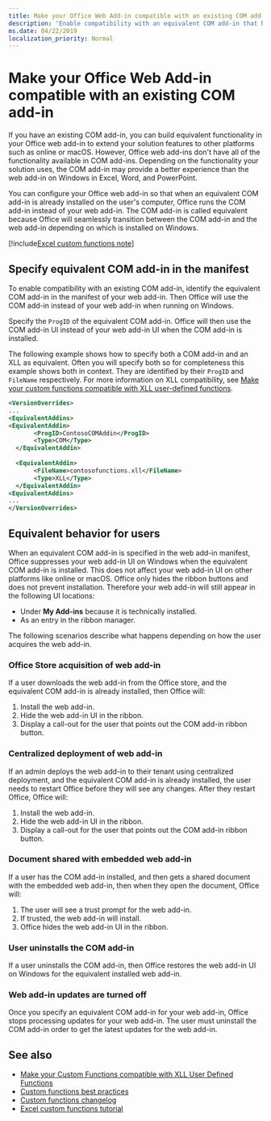 ```yaml
---
title: Make your Office Web Add-in compatible with an existing COM add-in-in
description: 'Enable compatibility with an equivalent COM add-in that has the same functionality as your Office web add-in'
ms.date: 04/22/2019
localization_priority: Normal
---
```


# Make your Office Web Add-in compatible with an existing COM add-in

If you have an existing COM add-in, you can build equivalent functionality in your Office web add-in to extend your solution features to other platforms such as online or macOS. However, Office web add-ins don't have all of the functionality available in COM add-ins. Depending on the functionality your solution uses, the COM add-in may provide a better experience than the web add-in on Windows in Excel, Word, and PowerPoint.

You can configure your Office web add-in so that when an equivalent COM add-in is already installed on the user's computer, Office runs the COM add-in instead of your web add-in. The COM add-in is called equivalent because Office will seamlessly transition between the COM add-in and the web add-in depending on which is installed on Windows.

[!include[Excel custom functions note](../includes/excel-custom-functions-note.md)]

## Specify equivalent COM add-in in the manifest

To enable compatibility with an existing COM add-in, identify the equivalent COM add-in in the manifest of your web add-in. Then Office will use the COM add-in instead of your web add-in when running on Windows.

Specify the `ProgID` of the equivalent COM add-in. Office will then use the COM add-in UI instead of your web add-in UI when the COM add-in is installed.

The following example shows how to specify both a COM add-in and an XLL as equivalent. Often you will specify both so for completeness this example shows both in context. They are identified by their `ProgID` and `FileName` respectively. For more information on XLL compatibility, see [Make your custom functions compatible with XLL user-defined functions](../excel/make-custom-functions-compatible-with-xll-udf.md).

```xml
<VersionOverrides>
...
<EquivalentAddins>  
<EquivalentAddin>  
       <ProgID>ContosoCOMAddin</ProgID>  
       <Type>COM</Type>  
  </EquivalentAddin>  
  
  <EquivalentAddin>  
       <FileName>contosofunctions.xll</FileName>  
       <Type>XLL</Type>  
  </EquivalentAddin>  
<EquivalentAddins>
...
</VersionOverrides>
```

## Equivalent behavior for users

When an equivalent COM add-in is specified in the web add-in manifest, Office suppresses your web add-in UI on Windows when the equivalent COM add-in is installed. This does not affect your web add-in UI on other platforms like online or macOS. Office only hides the ribbon buttons and does not prevent installation. Therefore your web add-in will still appear in the following UI locations:

- Under **My Add-ins** because it is technically installed.
- As an entry in the ribbon manager.

The following scenarios describe what happens depending on how the user acquires the web add-in.

### Office Store acquisition of web add-in

If a user downloads the web add-in from the Office store, and the equivalent COM add-in is already installed, then Office will:

1. Install the web add-in.
2. Hide the web add-in UI in the ribbon.
3. Display a call-out for the user that points out the COM add-in ribbon button.

### Centralized deployment of web add-in

If an admin deploys the web add-in to their tenant using centralized deployment, and the equivalent COM add-in is already installed, the user needs to restart Office before they will see any changes. After they restart Office, Office will:

1. Install the web add-in.
2. Hide the web add-in UI in the ribbon.
3. Display a call-out for the user that points out the COM add-in ribbon button.

### Document shared with embedded web add-in

If a user has the COM add-in installed, and then gets a shared document with the embedded web add-in, then when they open the document, Office will:

1. The user will see a trust prompt for the web add-in.
2. If trusted, the web add-in will install.
3. Office hides the web add-in UI in the ribbon.

### User uninstalls the COM add-in

If a user uninstalls the COM add-in, then Office restores the web add-in UI on Windows for the equivalent installed web add-in.

### Web add-in updates are turned off

Once you specify an equivalent COM add-in for your web add-in, Office stops processing updates for your web add-in. The user must uninstall the COM add-in order to get the latest updates for the web add-in.

## See also

- [Make your Custom Functions compatible with XLL User Defined Functions](../excel/make-custom-functions-compatible-with-xll-udf.md)
- [Custom functions best practices](custom-functions-best-practices.md)
- [Custom functions changelog](custom-functions-changelog.md)
- [Excel custom functions tutorial](../tutorials/excel-tutorial-create-custom-functions.md)
